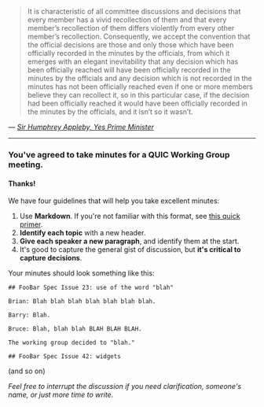 > It is characteristic of all committee discussions and decisions that every member has a vivid recollection of them and that every member’s recollection of them differs violently from every other member’s recollection. Consequently, we accept the convention that the official decisions are those and only those which have been officially recorded in the minutes by the officials, from which it emerges with an elegant inevitability that any decision which has been officially reached will have been officially recorded in the minutes by the officials and any decision which is not recorded in the minutes has not been officially reached even if one or more members believe they can recollect it, so in this particular case, if the decision had been officially reached it would have been officially recorded in the minutes by the officials, and it isn’t so it wasn’t.

_— [Sir Humphrey Appleby, Yes Prime Minister](https://youtu.be/85fx0LrSMsE?t=1m55s)_

---

### You've agreed to take minutes for a QUIC Working Group meeting.

#### Thanks!

We have four guidelines that will help you take excellent minutes:

1. Use **Markdown**. If you're not familiar with this format, see [this quick primer](https://help.github.com/articles/markdown-basics/).
2. **Identify each topic** with a new header.
3. **Give each speaker a new paragraph**, and identify them at the start.
4. It's good to capture the general gist of discussion, but **it's critical to capture decisions**.

Your minutes should look something like this:

    ## FooBar Spec Issue 23: use of the word "blah"
    
    Brian: Blah blah blah blah blah blah blah.
    
    Barry: Blah.
    
    Bruce: Blah, blah blah BLAH BLAH BLAH.
    
    The working group decided to "blah."
    
    ## FooBar Spec Issue 42: widgets

(and so on)

_Feel free to interrupt the discussion if you need clarification, someone's name, or just more time to write._
